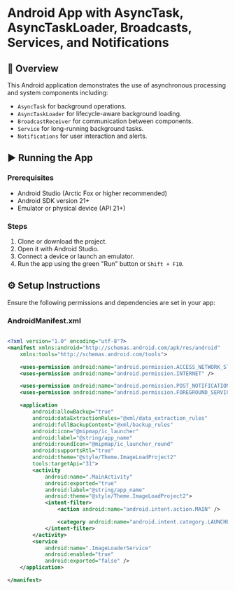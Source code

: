 # Android App with AsyncTask, AsyncTaskLoader, Broadcasts, Services, and Notifications

## 📱 Overview

This Android application demonstrates the use of asynchronous processing and system components including:

- `AsyncTask` for background operations.
- `AsyncTaskLoader` for lifecycle-aware background loading.
- `BroadcastReceiver` for communication between components.
- `Service` for long-running background tasks.
- `Notifications` for user interaction and alerts.

## ▶️ Running the App

### Prerequisites

- Android Studio (Arctic Fox or higher recommended)
- Android SDK version 21+
- Emulator or physical device (API 21+)

### Steps

1. Clone or download the project.
2. Open it with Android Studio.
3. Connect a device or launch an emulator.
4. Run the app using the green "Run" button or `Shift + F10`.

## ⚙️ Setup Instructions

Ensure the following permissions and dependencies are set in your app:

### **AndroidManifest.xml**
```xml

<?xml version="1.0" encoding="utf-8"?>
<manifest xmlns:android="http://schemas.android.com/apk/res/android"
    xmlns:tools="http://schemas.android.com/tools">

    <uses-permission android:name="android.permission.ACCESS_NETWORK_STATE" />
    <uses-permission android:name="android.permission.INTERNET" />

    <uses-permission android:name="android.permission.POST_NOTIFICATIONS" />
    <uses-permission android:name="android.permission.FOREGROUND_SERVICE" />

    <application
        android:allowBackup="true"
        android:dataExtractionRules="@xml/data_extraction_rules"
        android:fullBackupContent="@xml/backup_rules"
        android:icon="@mipmap/ic_launcher"
        android:label="@string/app_name"
        android:roundIcon="@mipmap/ic_launcher_round"
        android:supportsRtl="true"
        android:theme="@style/Theme.ImageLoadProject2"
        tools:targetApi="31">
        <activity
            android:name=".MainActivity"
            android:exported="true"
            android:label="@string/app_name"
            android:theme="@style/Theme.ImageLoadProject2">
            <intent-filter>
                <action android:name="android.intent.action.MAIN" />

                <category android:name="android.intent.category.LAUNCHER" />
            </intent-filter>
        </activity>
        <service
            android:name=".ImageLoaderService"
            android:enabled="true"
            android:exported="false" />
    </application>

</manifest>

